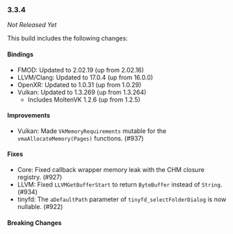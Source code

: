 ### 3.3.4

_Not Released Yet_

This build includes the following changes:

#### Bindings

- FMOD: Updated to 2.02.19 (up from 2.02.16)
- LLVM/Clang: Updated to 17.0.4 (up from 16.0.0)
- OpenXR: Updated to 1.0.31 (up from 1.0.29)
- Vulkan: Updated to 1.3.269 (up from 1.3.264)
  * Includes MoltenVK 1.2.6 (up from 1.2.5)
 
#### Improvements

- Vulkan: Made `VkMemoryRequirements` mutable for the `vmaAllocateMemory(Pages)` functions. (#937)

#### Fixes

- Core: Fixed callback wrapper memory leak with the CHM closure registry. (#927)
- LLVM: Fixed `LLVMGetBufferStart` to return `ByteBuffer` instead of `String`. (#934)
- tinyfd: The `aDefaultPath` parameter of `tinyfd_selectFolderDialog` is now nullable. (#922)

#### Breaking Changes
